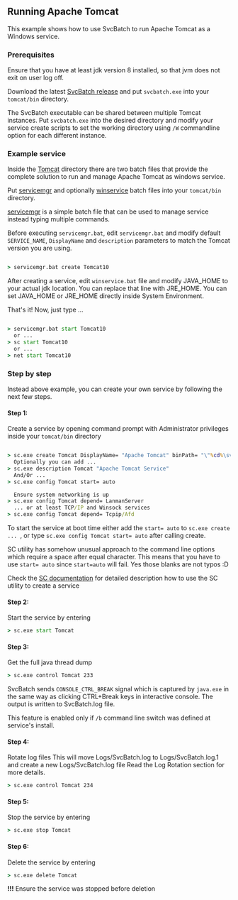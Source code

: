 ## Running Apache Tomcat

This example shows how to use SvcBatch to run Apache Tomcat
as a Windows service.


### Prerequisites

Ensure that you have at least jdk version 8 installed, so that
jvm does not exit on user log off.

Download the latest [SvcBatch release](https://github.com/mturk/svcbatch/releases)
and put `svcbatch.exe` into your `tomcat/bin` directory.

The SvcBatch executable can be shared between multiple Tomcat instances.
Put `svcbatch.exe` into the desired directory and modify
your service create scripts to set the working directory  using `/W`
commandline option for each different instance.


### Example service

Inside the [Tomcat](tomcat/) directory there are two batch files that
provide the complete solution to run and manage Apache Tomcat as
windows service.


Put [servicemgr](tomcat/servicemgr.bat) and optionally
[winservice](tomcat/winservice.bat) batch files into your
`tomcat/bin` directory.

[servicemgr](tomcat/servicemgr.bat) is a simple batch file
that can be used to manage service instead typing multiple commands.

Before executing `servicemgr.bat`, edit `servicemgr.bat` and modify
default `SERVICE_NAME`, `DisplayName` and `description`
parameters to match the Tomcat version you are using.

```cmd

> servicemgr.bat create Tomcat10

```

After creating a service, edit `winservice.bat` file and modify
JAVA_HOME to your actual jdk location. You can replace that line
with JRE_HOME. You can set JAVA_HOME or JRE_HOME directly inside
System Environment.

That's it! Now, just type ...
```cmd

> servicemgr.bat start Tomcat10
  or ...
> sc start Tomcat10
  or ...
> net start Tomcat10

```

### Step by step

Instead above example, you can create your own
service by following the next few steps.

#### Step 1:
Create a service by opening command prompt with Administrator
privileges inside your `tomcat/bin` directory

```cmd

> sc.exe create Tomcat DisplayName= "Apache Tomcat" binPath= "\"%cd%\svcbatch.exe\" /b /w ..\ bin\catalina.bat run"
  Optionally you can add ...
> sc.exe description Tomcat "Apache Tomcat Service"
  And/Or ...
> sc.exe config Tomcat start= auto

  Ensure system networking is up
> sc.exe config Tomcat depend= LanmanServer
  ... or at least TCP/IP and Winsock services
> sc.exe config Tomcat depend= Tcpip/Afd

```

To start the service at boot time either add the `start= auto` to `sc.exe create ... `,
or type `sc.exe config Tomcat start= auto` after calling create.

SC utility has somehow unusual approach to the command line options
which require a space after equal character. This means that you have
to use `start= auto` since `start=auto` will fail. Yes those
blanks are not typos :D

Check the [SC documentation](https://docs.microsoft.com/en-us/windows-server/administration/windows-commands/sc-create)
for detailed description how to use the SC utility to create a service

#### Step 2:
Start the service by entering

```cmd
> sc.exe start Tomcat

```

#### Step 3:
Get the full java thread dump

```cmd
> sc.exe control Tomcat 233

```
SvcBatch sends `CONSOLE_CTRL_BREAK` signal which is captured
by `java.exe` in the same way as clicking CTRL+Break keys in interactive console.
The output is written to SvcBatch.log file.

This feature is enabled only if `/b` command line switch was
defined at service's install.

#### Step 4:
Rotate log files
This will move Logs/SvcBatch.log to Logs/SvcBatch.log.1
and create a new Logs/SvcBatch.log file
Read the Log Rotation section for more details.

```cmd
> sc.exe control Tomcat 234

```

#### Step 5:
Stop the service by entering

```cmd
> sc.exe stop Tomcat

```

#### Step 6:
Delete the service by entering

```cmd
> sc.exe delete Tomcat

```

**!!!** Ensure the service was stopped before deletion
